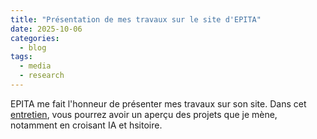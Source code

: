 ```yaml
---
title: "Présentation de mes travaux sur le site d'EPITA"
date: 2025-10-06
categories:
  - blog
tags:
  - media
  - research
---
```


EPITA me fait l'honneur de présenter mes travaux sur son site. Dans cet [entretien](https://www.epita.fr/2025/09/25/croiser-histoire-numerique-et-ethique-pour-eclairer-notre-societe/?utm_source=Sarbacane&utm_medium=email&utm_campaign=IONISINSIDE_lundi-6-octobre-2025), vous pourrez avoir un aperçu des projets que je mène, notamment en croisant IA et hsitoire. 
